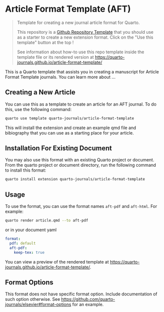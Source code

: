 # Article Format Template (AFT)

<!-- REMOVE THIS IN YOUR FORMAT TEMPLATE -->
> Template for creating a new journal article format for Quarto. 
>
> This repository is a [Github Repository Template](https://docs.github.com/en/repositories/creating-and-managing-repositories/creating-a-repository-from-a-template) that you should use as a starter to create a new extension format. Click on the "Use this template" button at the top !
>
> See information about how-to use this repo template inside the template file or its rendered version at <https://quarto-journals.github.io/article-format-template/>

<!-- ALL THE BELOW SHOULD BE IN YOUR README -->

This is a Quarto template that assists you in creating a manuscript for Article Format Template journals. You can learn more about ...

## Creating a New Article

You can use this as a template to create an article for an AFT journal. To do this, use the following command:

```bash
quarto use template quarto-journals/article-format-template
```

This will install the extension and create an example qmd file and bibiography that you can use as a starting place for your article.

## Installation For Existing Document

You may also use this format with an existing Quarto project or document. From the quarto project or document directory, run the following command to install this format:

```bash
quarto install extension quarto-journals/article-format-template
```

## Usage

To use the format, you can use the format names `aft-pdf` and `aft-html`. For example:

```bash
quarto render article.qmd --to aft-pdf
```

or in your document yaml

```yaml
format:
  pdf: default
  aft-pdf:
    keep-tex: true    
```

You can view a preview of the rendered template at <https://quarto-journals.github.io/article-format-template/>.

## Format Options

This format does not have specific format option. Include documentation of such option otherwise. See <https://github.com/quarto-journals/elsevier#format-options> for an example.
